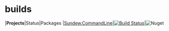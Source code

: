 # builds

|**Projects**|Status|Packages
|[Sundew.CommandLine](https://github.com/hugener/Sundew.CommandLine)|[![Build Status](https://drosera.visualstudio.com/Sundew.CommandLine/_apis/build/status/hugener.Sundew.CommandLine?branchName=master)](https://drosera.visualstudio.com/Sundew.CommandLine/_build/latest?definitionId=1&branchName=master)|![Nuget](https://img.shields.io/nuget/v/Sundew.CommandLine)
